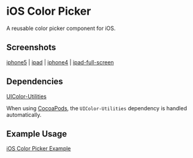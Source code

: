 # iOS Color Picker

A reusable color picker component for iOS. 

## Screenshots

[iphone5] | [ipad] | [iphone4] | [ipad-full-screen]

## Dependencies

[UIColor-Utilities](https://github.com/fcanas/uicolor-utilities)

When using [CocoaPods](http://cocoapods.org), the `UIColor-Utilities` dependency is handled automatically.

## Example Usage

[iOS Color Picker Example](https://github.com/fcanas/ios-color-picker-example)

[iphone5]: http://www.fabiancanas.com/img/color-picker-iphone-5.png "iOS Color Picker on an iPhone 5"
[ipad]: http://www.fabiancanas.com/img/color-picker-ipad.png "iOS Color Picker on an iPad"
[iphone4]: http://www.fabiancanas.com/img/color-picker-iphone-4.png "iOS Color Picker on an iPhone 4"
[ipad-full-screen]: http://www.fabiancanas.com/img/color-picker-ipad-landscape.png "iOS Color Picker full screen on an iPad"